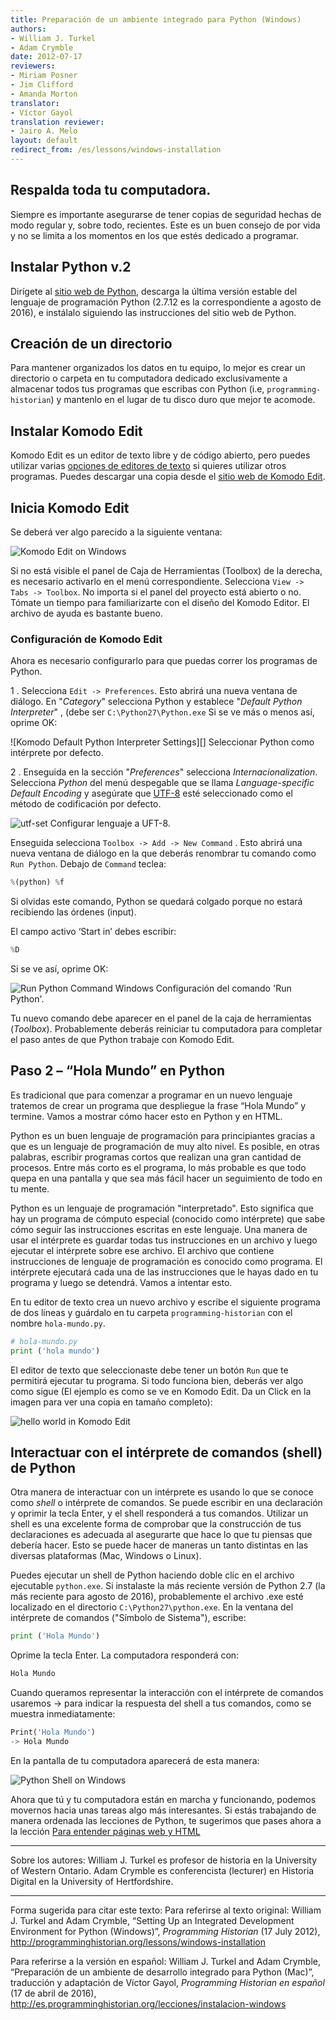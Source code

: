 ```yaml
---
title: Preparación de un ambiente integrado para Python (Windows)
authors:
- William J. Turkel
- Adam Crymble
date: 2012-07-17
reviewers:
- Miriam Posner
- Jim Clifford
- Amanda Morton
translator:
- Víctor Gayol
translation reviewer:
- Jairo A. Melo
layout: default
redirect_from: /es/lessons/windows-installation
---
```



## Respalda toda tu computadora.

Siempre es importante asegurarse de tener copias de seguridad hechas de modo regular y, sobre todo, recientes. Este es un buen consejo de por vida y no se limita a los momentos en los que estés dedicado a programar.

## Instalar Python v.2

Dirígete al [sitio web de Python], descarga la última versión estable del lenguaje de programación Python (2.7.12 es la correspondiente a agosto de 2016), e instálalo siguiendo las instrucciones del sitio web de Python.

## Creación de un directorio

Para mantener organizados los datos en tu equipo, lo mejor es crear un directorio o carpeta en tu computadora dedicado exclusivamente a almacenar todos tus programas que escribas con Python (i.e, `programming-historian`) y mantenlo en el lugar de tu disco duro que mejor te acomode.

## Instalar Komodo Edit

Komodo Edit es un editor de texto libre y de código abierto, pero puedes utilizar varias [opciones de editores de texto] si quieres utilizar otros programas. Puedes descargar una copia desde el [sitio web de Komodo Edit].

## Inicia Komodo Edit

Se deberá ver algo parecido a la siguiente ventana:

![Komodo Edit on Windows][]

Si no está visible el panel de Caja de Herramientas (Toolbox) de la derecha, es necesario activarlo en el menú correspondiente. Selecciona `View -> Tabs -> Toolbox`. No importa si el panel del proyecto está abierto o no. Tómate un tiempo para familiarizarte con el diseño del Komodo Editor. El archivo de ayuda es bastante bueno.

### Configuración de Komodo Edit

Ahora es necesario configurarlo para que puedas correr los programas de Python.

1 .  Selecciona `Edit -> Preferences`. Esto abrirá una nueva ventana de diálogo. En "*Category*" selecciona Python y establece "*Default Python Interpreter*" , (debe ser `C:\Python27\Python.exe`
Si se ve más o menos así, oprime OK:

![Komodo Default Python Interpreter Settings][]
Seleccionar Python como intérprete por defecto.

2 .  Enseguida en la sección  "*Preferences*" selecciona *Internacionalization*. Selecciona *Python* del menú despegable que se llama *Language-specific Default Encoding* y asegúrate que [UTF-8] esté seleccionado como el método de codificación por defecto.

![utf-set][]
Configurar lenguaje a UFT-8.

Enseguida selecciona `Toolbox -> Add -> New Command` . Esto abrirá una nueva ventana de diálogo en la que deberás renombrar tu comando como `Run Python`. Debajo de `Command` teclea:

``` python 
%(python) %f
``` 
Si olvidas este comando, Python se quedará colgado porque no estará recibiendo las órdenes (input). 

El campo activo ‘Start in’ debes escribir:

```python
%D
```

Si se ve así, oprime OK:

![Run Python Command Windows][]
 Configuración del comando 'Run Python'.

Tu nuevo comando debe aparecer en el panel de la caja de herramientas (*Toolbox*). Probablemente deberás reiniciar tu computadora para completar el paso antes de que Python trabaje con Komodo Edit.

Paso 2 – “Hola Mundo” en Python
------------------------------------------------

Es tradicional que para comenzar a programar en un nuevo lenguaje tratemos de crear un programa que despliegue la frase “Hola Mundo” y termine. Vamos a mostrar cómo hacer esto en Python y en HTML.

Python es un buen lenguaje de programación para principiantes gracias a que es un lenguaje de programación de muy alto nivel. Es posible, en otras palabras, escribir programas cortos que realizan una gran cantidad de procesos. Entre más corto es el programa, lo más probable es que todo quepa en una pantalla y que sea más fácil hacer un seguimiento de todo en tu mente.

Python es un lenguaje de programación "interpretado". Esto significa que hay un programa de cómputo especial (conocido como intérprete) que sabe cómo seguir las instrucciones escritas en este lenguaje. Una manera de usar el intérprete es guardar todas tus instrucciones en un archivo y luego ejecutar el intérprete sobre ese archivo. El archivo que contiene instrucciones de lenguaje de programación es conocido como programa.  El intérprete ejecutará cada una de las instrucciones que le hayas dado en tu programa y luego se detendrá. Vamos a intentar esto.

En tu editor de texto crea un nuevo archivo y escribe el siguiente programa de dos líneas y guárdalo en tu carpeta `programming-historian` con el nombre `hola-mundo.py`.

```python
# hola-mundo.py
print ('hola mundo')
``` 

El editor de texto que seleccionaste debe tener un botón `Run`  que te permitirá ejecutar tu programa. Si todo funciona bien, deberás ver algo como sigue (El ejemplo es como se ve en Komodo Edit. Da un Click en la imagen para ver una copia en tamaño completo):

![hello world in Komodo Edit][]

## Interactuar con el intérprete de comandos (shell) de Python

Otra manera de interactuar con un intérprete es usando lo que se conoce como *shell* o intérprete de comandos. Se puede escribir en una declaración y oprimir la tecla Enter, y el shell responderá a tus comandos. Utilizar un shell es una excelente forma de comprobar que la construcción de tus declaraciones es adecuada al asegurarte que hace lo que tu piensas que debería hacer. Esto se puede hacer de maneras un tanto distintas en las diversas plataformas (Mac, Windows o Linux).

Puedes ejecutar un shell de Python haciendo doble clic en el archivo ejecutable `python.exe`. Si instalaste la más reciente versión de Python 2.7 (la más reciente para agosto de 2016), probablemente el archivo .exe  esté localizado en el directorio `C:\Python27\python.exe`. En la ventana del intérprete de comandos ("Símbolo de Sistema"), escribe:

```python 
print ('Hola Mundo')
``` 

Oprime la tecla Enter. La computadora responderá con:

``` python
Hola Mundo
``` 
Cuando queramos representar la interacción con el intérprete de comandos usaremos -\> para indicar la respuesta del shell a tus comandos, como se muestra inmediatamente:

```python
Print('Hola Mundo')
-> Hola Mundo
``` 

En la pantalla de tu computadora aparecerá de esta manera:

![Python Shell on Windows][]


Ahora que tú y tu computadora están en marcha y funcionando, podemos movernos hacia unas tareas algo más interesantes. Si estás trabajando de manera ordenada las lecciones de Python, te sugerimos que pases ahora a la lección [Para entender páginas web y HTML]

---

Sobre los autores: William J. Turkel es profesor de historia en la University of Western Ontario. Adam Crymble es conferencista (lecturer) en Historia Digital en la University of Hertfordshire.

---

Forma sugerida para citar este texto:
Para referirse al texto original: William J. Turkel and Adam Crymble, “Setting Up an Integrated Development Environment for Python (Windows)”, *Programming Historian* (17 July 2012), http://programminghistorian.org/lessons/windows-installation

Para referirse a la versión en español: William J. Turkel and Adam Crymble, “Preparación de un ambiente de desarrollo integrado para Python (Mac)”, traducción y adaptación de Víctor Gayol, *Programming Historian en español* (17 de abril de 2016), 
http://es.programminghistorian.org/lecciones/instalacion-windows


[sitio web de Python]: https://www.python.org
[opciones de editores de texto]: https://wiki.python.org/moin/PythonEditors/
[sitio web de Komodo Edit]: http://komodoide.com/komodo-edit/
[Komodo Edit on Windows]: ../images/komodo-edit-windows.png
[UTF-8]: http://en.wikipedia.org/wiki/UTF-8
[utf-set]: ../images/utf-set.jpg
[Run Python Command Windows]: ../images/run-python-windows.png
[hello world in Komodo Edit]: ../images/hello-world1.png "Hola Mundo"
[Python Shell on Windows]: ../images/python-shell-win.png
[Para entender páginas web y HTML]: http://es.programminghistorian.org/lecciones/ver-archivos-html
